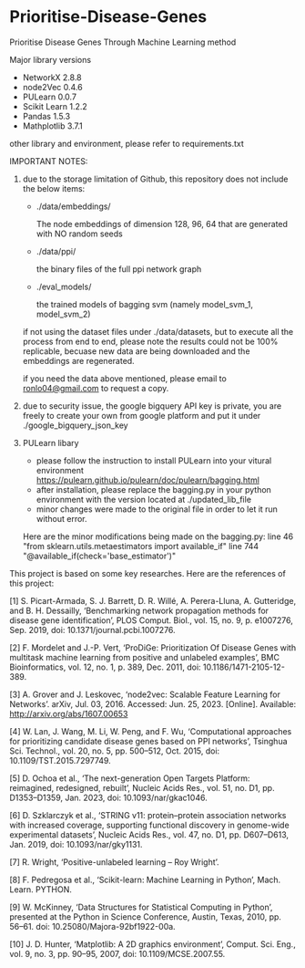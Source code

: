 # Prioritise-Disease-Genes
Prioritise Disease Genes Through Machine Learning method

Major library versions
-	NetworkX 2.8.8
-	node2Vec 0.4.6
-	PULearn 0.0.7
-	Scikit Learn 1.2.2
-	Pandas 1.5.3
-	Mathplotlib 3.7.1

other library and environment, please refer to requirements.txt

IMPORTANT NOTES:
1. due to the storage limitation of Github, this repository does not include the below items:
    - ./data/embeddings/

        The node embeddings of dimension 128, 96, 64 that are generated with NO random seeds
    - ./data/ppi/
        
        the binary files of the full ppi network graph
    - ./eval_models/
        
        the trained models of bagging svm (namely model_svm_1, model_svm_2)

   if not using the dataset files under ./data/datasets, but to execute all the process from end to end, 
   please note the results could not be 100% replicable, becuase new data are being downloaded and the embeddings are regenerated. 
    
   if you need the data above mentioned, please email to ronlo04@gmail.com to request a copy.

2. due to security issue, the google bigquery API key is private, you are freely to create your own from google platform and put it under ./google_bigquery_json_key

3. PULearn libary 
    - please follow the instruction to install PULearn into your vitural environment
    https://pulearn.github.io/pulearn/doc/pulearn/bagging.html
    - after installation, please replace the bagging.py in your python environment with the version located at ./updated_lib_file
    - minor changes were made to the original file in order to let it run without error.  

   Here are the minor modifications being made on the bagging.py: 
        line 46   "from sklearn.utils.metaestimators import available_if"
        line 744  "@available_if(check='base_estimator')"

This project is based on some key researches. Here are the references of this project: 

[1]	S. Picart-Armada, S. J. Barrett, D. R. Willé, A. Perera-Lluna, A. Gutteridge, and B. H. Dessailly, ‘Benchmarking network propagation methods for disease gene identification’, PLOS Comput. Biol., vol. 15, no. 9, p. e1007276, Sep. 2019, doi: 10.1371/journal.pcbi.1007276.

[2]	F. Mordelet and J.-P. Vert, ‘ProDiGe: Prioritization Of Disease Genes with multitask machine learning from positive and unlabeled examples’, BMC Bioinformatics, vol. 12, no. 1, p. 389, Dec. 2011, doi: 10.1186/1471-2105-12-389.

[3]	A. Grover and J. Leskovec, ‘node2vec: Scalable Feature Learning for Networks’. arXiv, Jul. 03, 2016. Accessed: Jun. 25, 2023. [Online]. Available: http://arxiv.org/abs/1607.00653

[4]	W. Lan, J. Wang, M. Li, W. Peng, and F. Wu, ‘Computational approaches for prioritizing candidate disease genes based on PPI networks’, Tsinghua Sci. Technol., vol. 20, no. 5, pp. 500–512, Oct. 2015, doi: 10.1109/TST.2015.7297749.

[5]	D. Ochoa et al., ‘The next-generation Open Targets Platform: reimagined, redesigned, rebuilt’, Nucleic Acids Res., vol. 51, no. D1, pp. D1353–D1359, Jan. 2023, doi: 10.1093/nar/gkac1046.

[6]	D. Szklarczyk et al., ‘STRING v11: protein–protein association networks with increased coverage, supporting functional discovery in genome-wide experimental datasets’, Nucleic Acids Res., vol. 47, no. D1, pp. D607–D613, Jan. 2019, doi: 10.1093/nar/gky1131.

[7]	R. Wright, ‘Positive-unlabeled learning – Roy Wright’.

[8]	F. Pedregosa et al., ‘Scikit-learn: Machine Learning in Python’, Mach. Learn. PYTHON.

[9]	W. McKinney, ‘Data Structures for Statistical Computing in Python’, presented at the Python in Science Conference, Austin, Texas, 2010, pp. 56–61. doi: 10.25080/Majora-92bf1922-00a.

[10]	J. D. Hunter, ‘Matplotlib: A 2D graphics environment’, Comput. Sci. Eng., vol. 9, no. 3, pp. 90–95, 2007, doi: 10.1109/MCSE.2007.55.